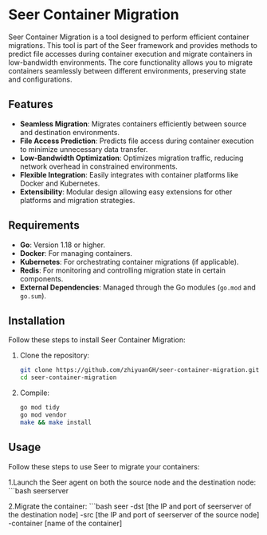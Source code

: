 # Seer Container Migration

Seer Container Migration is a tool designed to perform efficient container migrations. This tool is part of the Seer framework and provides methods to predict file accesses during container execution and migrate containers in low-bandwidth environments. The core functionality allows you to migrate containers seamlessly between different environments, preserving state and configurations.

## Features

- **Seamless Migration**: Migrates containers efficiently between source and destination environments.
- **File Access Prediction**: Predicts file access during container execution to minimize unnecessary data transfer.
- **Low-Bandwidth Optimization**: Optimizes migration traffic, reducing network overhead in constrained environments.
- **Flexible Integration**: Easily integrates with container platforms like Docker and Kubernetes.
- **Extensibility**: Modular design allowing easy extensions for other platforms and migration strategies.

## Requirements

- **Go**: Version 1.18 or higher.
- **Docker**: For managing containers.
- **Kubernetes**: For orchestrating container migrations (if applicable).
- **Redis**: For monitoring and controlling migration state in certain components.
- **External Dependencies**: Managed through the Go modules (`go.mod` and `go.sum`).

## Installation

Follow these steps to install Seer Container Migration:

1. Clone the repository:
   ```bash
   git clone https://github.com/zhiyuanGH/seer-container-migration.git
   cd seer-container-migration

2. Compile:
   ```bash
   go mod tidy 
   go mod vendor
   make && make install

## Usage

Follow these steps to use Seer to migrate your containers:

1.Launch the Seer agent on both the source node and the destination node:
    ```bash
    seerserver

2.Migrate the container:
    ```bash
    seer -dst [the IP and port of seerserver of the destination node] -src [the IP and port of seerserver of the source node] -container [name of the container]
